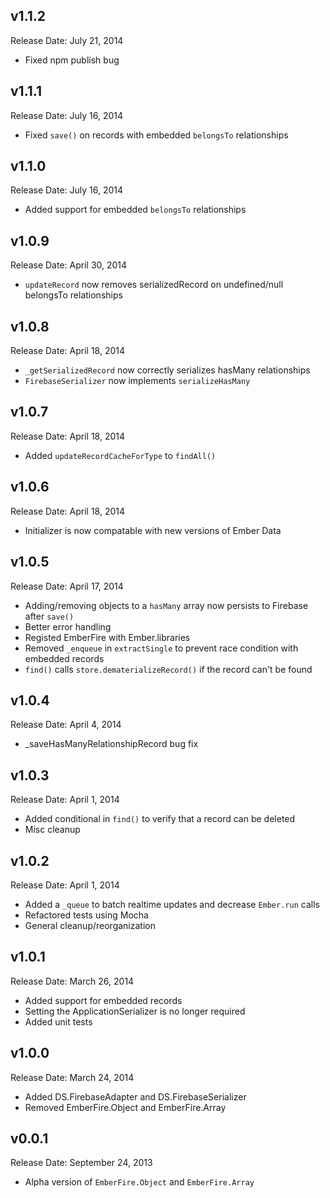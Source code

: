 v1.1.2
------------------
Release Date: July 21, 2014

* Fixed npm publish bug

v1.1.1
------------------
Release Date: July 16, 2014

* Fixed `save()` on records with embedded `belongsTo` relationships

v1.1.0
------------------
Release Date: July 16, 2014

* Added support for embedded `belongsTo` relationships

v1.0.9
------------------
Release Date: April 30, 2014

* `updateRecord` now removes serializedRecord on undefined/null belongsTo relationships

v1.0.8
------------------
Release Date: April 18, 2014

* `_getSerializedRecord` now correctly serializes hasMany relationships
* `FirebaseSerializer` now implements `serializeHasMany`

v1.0.7
------------------
Release Date: April 18, 2014

* Added `updateRecordCacheForType` to `findAll()`

v1.0.6
------------------
Release Date: April 18, 2014

* Initializer is now compatable with new versions of Ember Data

v1.0.5
------------------
Release Date: April 17, 2014

* Adding/removing objects to a `hasMany` array now persists to Firebase after `save()`
* Better error handling
* Registed EmberFire with Ember.libraries
* Removed `_enqueue` in `extractSingle` to prevent race condition with embedded records
* `find()` calls `store.dematerializeRecord()` if the record can't be found

v1.0.4
------------------
Release Date: April 4, 2014

* _saveHasManyRelationshipRecord bug fix

v1.0.3
------------------
Release Date: April 1, 2014

* Added conditional in `find()` to verify that a record can be deleted
* Misc cleanup

v1.0.2
------------------
Release Date: April 1, 2014

* Added a `_queue` to batch realtime updates and decrease `Ember.run` calls
* Refactored tests using Mocha
* General cleanup/reorganization

v1.0.1
------------------
Release Date: March 26, 2014

* Added support for embedded records
* Setting the ApplicationSerializer is no longer required
* Added unit tests

v1.0.0
------------------
Release Date: March 24, 2014

* Added DS.FirebaseAdapter and DS.FirebaseSerializer
* Removed EmberFire.Object and EmberFire.Array

v0.0.1
------------------
Release Date: September 24, 2013

* Alpha version of `EmberFire.Object` and `EmberFire.Array`